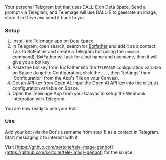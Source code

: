 Your personal Telegram bot that uses DALL-E on Deta Space. Send a prompt via Telegram, and Telemage will use DALL-E to generate an image, store it in Drive and send it back to you.

### Setup

1. Install the Telemage app on Deta Space.
2. In Telegram, open search, search for [Botfather](https://t.me/botfather) and add it as a contact. Talk to BotFather and create a Telegram bot (using the  `/newbot` command). BotFather will ask for a bot name and username, then it will give you a bot key.
3. Paste the bot key from BotFather into the `TELEGRAM` configuration variable on Space (to get to Configuration, click the `...`, then 'Settings' then 'Configuration' from the App's Tile on your Canvas).
4. Get an API key from [Open AI](https://beta.openai.com/account/api-keys). Input the Open AI API key into the `OPEN_AI` configuration variable on Space.
5. Open the Telemage App from your Canvas to setup the Webhook integration with Telegram.

You are now ready to use your Bot.

### Use

Add your bot (via the Bot's username from step 1) as a contact in Telegram. Start messaging it to interact with it. 

Visit [https://github.com/sortoite/tele-image-genbot](https://github.com/sortoite/tele-image-genbot) for the source.
